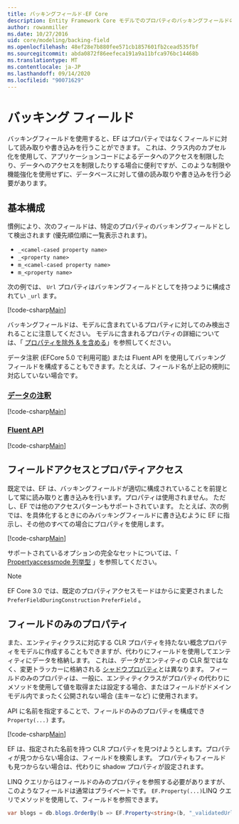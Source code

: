 ```yaml
---
title: バッキングフィールド-EF Core
description: Entity Framework Core モデルでのプロパティのバッキングフィールドの構成
author: rowanmiller
ms.date: 10/27/2016
uid: core/modeling/backing-field
ms.openlocfilehash: 48ef28e7b880fee571cb1857601fb2cead535fbf
ms.sourcegitcommit: abda0872f86eefeca191a9a11bfca976bc14468b
ms.translationtype: MT
ms.contentlocale: ja-JP
ms.lasthandoff: 09/14/2020
ms.locfileid: "90071629"
---
```

# <a name="backing-fields"></a>バッキング フィールド

バッキングフィールドを使用すると、EF はプロパティではなくフィールドに対して読み取りや書き込みを行うことができます。 これは、クラス内のカプセル化を使用して、アプリケーションコードによるデータへのアクセスを制限したり、データへのアクセスを制限したりする場合に便利ですが、このような制限や機能強化を使用せずに、データベースに対して値の読み取りや書き込みを行う必要があります。

## <a name="basic-configuration"></a>基本構成

慣例により、次のフィールドは、特定のプロパティのバッキングフィールドとして検出されます (優先順位順に一覧表示されます)。 

* `_<camel-cased property name>`
* `_<property name>`
* `m_<camel-cased property name>`
* `m_<property name>`

次の例では、 `Url` プロパティはバッキングフィールドとしてを持つように構成されてい `_url` ます。

[!code-csharp[Main](../../../samples/core/Modeling/Conventions/BackingField.cs#Sample)]

バッキングフィールドは、モデルに含まれているプロパティに対してのみ検出されることに注意してください。 モデルに含まれるプロパティの詳細については、「 [プロパティを除外 & を含める](xref:core/modeling/entity-properties)」を参照してください。

データ注釈 (EFCore 5.0 で利用可能) または Fluent API を使用してバッキングフィールドを構成することもできます。たとえば、フィールド名が上記の規則に対応していない場合です。

### <a name="data-annotations"></a>[データの注釈](#tab/data-annotations)

[!code-csharp[Main](../../../samples/core/Modeling/DataAnnotations/BackingField.cs?name=BackingField&highlight=7)]

### <a name="fluent-api"></a>[Fluent API](#tab/fluent-api)

[!code-csharp[Main](../../../samples/core/Modeling/FluentAPI/BackingField.cs?name=BackingField&highlight=5)]

## <a name="field-and-property-access"></a>フィールドアクセスとプロパティアクセス

既定では、EF は、バッキングフィールドが適切に構成されていることを前提として常に読み取りと書き込みを行います。プロパティは使用されません。 ただし、EF では他のアクセスパターンもサポートされています。 たとえば、次の例では、を具体化するときにのみバッキングフィールドに書き込むように EF に指示し、その他のすべての場合にプロパティを使用します。

[!code-csharp[Main](../../../samples/core/Modeling/FluentAPI/BackingFieldAccessMode.cs?name=BackingFieldAccessMode&highlight=6)]

サポートされているオプションの完全なセットについては、「 [Propertyaccessmode 列挙型](/dotnet/api/microsoft.entityframeworkcore.propertyaccessmode) 」を参照してください。

> [!NOTE]
> EF Core 3.0 では、既定のプロパティアクセスモードはからに変更されました `PreferFieldDuringConstruction` `PreferField` 。

## <a name="field-only-properties"></a>フィールドのみのプロパティ

また、エンティティクラスに対応する CLR プロパティを持たない概念プロパティをモデルに作成することもできますが、代わりにフィールドを使用してエンティティにデータを格納します。 これは、データがエンティティの CLR 型ではなく、変更トラッカーに格納される [シャドウプロパティ](xref:core/modeling/shadow-properties)とは異なります。 フィールドのみのプロパティは、一般に、エンティティクラスがプロパティの代わりにメソッドを使用して値を取得または設定する場合、またはフィールドがドメインモデル内でまったく公開されない場合 (主キーなど) に使用されます。

API に名前を指定することで、フィールドのみのプロパティを構成でき `Property(...)` ます。

[!code-csharp[Main](../../../samples/core/Modeling/FluentAPI/BackingFieldNoProperty.cs#Sample)]

EF は、指定された名前を持つ CLR プロパティを見つけようとします。プロパティが見つからない場合は、フィールドを検索します。 プロパティもフィールドも見つからない場合は、代わりに shadow プロパティが設定されます。

LINQ クエリからはフィールドのみのプロパティを参照する必要がありますが、このようなフィールドは通常はプライベートです。 `EF.Property(...)`LINQ クエリでメソッドを使用して、フィールドを参照できます。

``` csharp
var blogs = db.blogs.OrderBy(b => EF.Property<string>(b, "_validatedUrl"));
```
